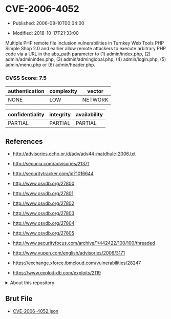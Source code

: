 # CVE-2006-4052

- Published: 2006-08-10T00:04:00

- Modified: 2018-10-17T21:33:00

Multiple PHP remote file inclusion vulnerabilities in Turnkey Web Tools PHP Simple Shop 2.0 and earlier allow remote attackers to execute arbitrary PHP code via a URL in the abs_path parameter to (1) admin/index.php, (2) admin/adminindex.php, (3) admin/adminglobal.php, (4) admin/login.php, (5) admin/menu.php or (6) admin/header.php.

### CVSS Score: **7.5**

| authentication | complexity | vector |
| --- | --- | --- |
| NONE | LOW | NETWORK |

| confidentiality | integrity | availability |
| --- | --- | --- |
| PARTIAL | PARTIAL | PARTIAL |

## References

* http://advisories.echo.or.id/adv/adv44-matdhule-2006.txt

* http://secunia.com/advisories/21371

* http://securitytracker.com/id?1016644

* http://www.osvdb.org/27800

* http://www.osvdb.org/27801

* http://www.osvdb.org/27802

* http://www.osvdb.org/27803

* http://www.osvdb.org/27804

* http://www.osvdb.org/27805

* http://www.securityfocus.com/archive/1/442422/100/100/threaded

* http://www.vupen.com/english/advisories/2006/3171

* https://exchange.xforce.ibmcloud.com/vulnerabilities/28247

* https://www.exploit-db.com/exploits/2119

<details>
<summary>About this repository</summary> 

  This repository is part of the project [Live Hack CVE](https://github.com/Live-Hack-CVE). Main website can be found [www.live-hack.org](https://www.live-hack.org) 
  
  Made by [Sn0wAlice](https://github.com/Sn0wAlice) for the people that care about security and need to have a feed of the latest CVEs. Hope you enjoy it, don't forget to star the repo and follow me on [Twitter](https://twitter.com/Sn0wAlice) and [Github](https://github.com/Sn0wAlice). And that is my [personnal website](https://www.alice-snow.me/)

  - [Home Page](https://github.com/Live-Hack-CVE)
  - [Framework](https://github.com/Live-Hack-CVE/cve-framework)
  - [CVE database](https://github.com/Live-Hack-CVE/full_database)
  - [Changelog](https://github.com/Live-Hack-CVE/Changelog)
</details>

## Brut File

* [CVE-2006-4052.json](https://raw.githubusercontent.com/Live-Hack-CVE/full_database/main/cves/2006/CVE-2006-4052.json)

